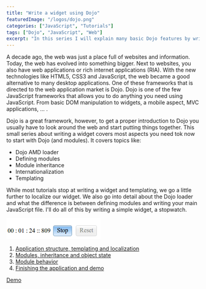 ```yaml
---
title: "Write a widget using Dojo"
featuredImage: "/logos/dojo.png"
categories: ["JavaScript", "Tutorials"]
tags: ["Dojo", "JavaScript", "Web"]
excerpt: "In this series I will explain many basic Dojo features by writing a widget from scratch. Topics handled are internationalization, inheritance, AMD and more."
---
```


A decade ago, the web was just a place full of websites and information. Today, the web has evolved into something bigger. Next to websites, you also have web applications or rich internet applications (RIA). With the new technologies like HTML5, CSS3 and JavaScript, the web became a good alternative to many desktop applications. One of these frameworks that is directed to the web application market is Dojo. Dojo is one of the few JavaScript frameworks that allows you to do anything you need using JavaScript. From basic DOM manipulation to widgets, a mobile aspect, MVC applications, ... .

Dojo is a great framework, however, to get a proper introduction to Dojo you usually have to look around the web and start putting things together. This small series about writing a widget covers most aspects you need tok now to start with Dojo (and modules). It covers topics like:

- Dojo AMD loader
- Defining modules
- Module inheritance
- Internationalization
- Templating

While most tutorials stop at writing a widget and templating, we go a little further to localize our widget. We also go into detail about the Dojo loader and what the difference is between defining modules and writing your main JavaScript file. I'll do all of this by writing a simple widget, a stopwatch.

![stop](./images/stop.png)

1. [Application structure, templating and localization](/dojo-widget-resources/)
2. [Modules, inheritance and object state](/dojo-widget-inheritance/)
3. [Module behavior](/dojo-widget-behavior/)
4. [Finishing the application and demo](/dojo-widget-demo/)

[Demo](http://g00glen00b.github.io/dojo-stopwatch/)
